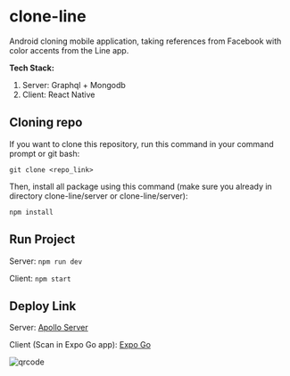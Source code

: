 # clone-line

Android cloning mobile application, taking references from Facebook with color accents from the Line app.

**Tech Stack:**

 1. Server: Graphql + Mongodb
 2. Client: React Native

## Cloning repo
If you want to clone this repository, run this command in your command prompt or git bash:

   `git clone <repo_link>`
    
Then, install all package using this command (make sure you already in directory clone-line/server or clone-line/server):

   `npm install`

## Run Project
Server:
`npm run dev`

Client:
`npm start`

## Deploy Link
Server: [Apollo Server](https://clon.fabianzki.site/)

Client (Scan in Expo Go app): [Expo Go](https://expo.dev/preview/update?message=refactor%3A%20changing%20httpLink%20uri&updateRuntimeVersion=1.0.0&createdAt=2024-09-23T01%3A56%3A22.287Z&slug=exp&projectId=b4a40ace-2f4e-4162-8cdd-c10534e97d5d&group=07c6dcd3-4c99-4628-9f3a-74a0117239ae)

![qrcode](https://qr.expo.dev/eas-update?slug=exp&projectId=b4a40ace-2f4e-4162-8cdd-c10534e97d5d&groupId=07c6dcd3-4c99-4628-9f3a-74a0117239ae&host=u.expo.dev)
